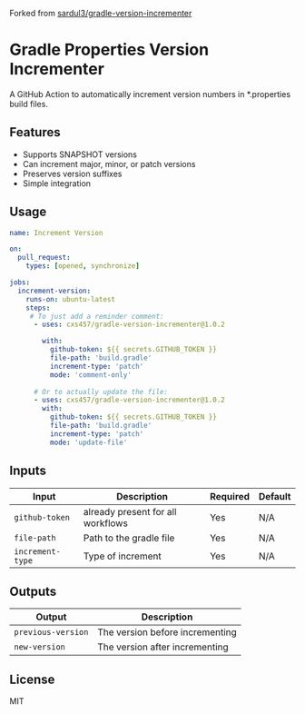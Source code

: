 Forked from [sardul3/gradle-version-incrementer](https://github.com/sardul3/gradle-version-incrementer)

# Gradle Properties Version Incrementer

A GitHub Action to automatically increment version numbers in *.properties build files.

## Features

- Supports SNAPSHOT versions
- Can increment major, minor, or patch versions
- Preserves version suffixes
- Simple integration

## Usage

```yaml
name: Increment Version

on:
  pull_request:
    types: [opened, synchronize]

jobs:
  increment-version:
    runs-on: ubuntu-latest
    steps:
     # To just add a reminder comment:
      - uses: cxs457/gradle-version-incrementer@1.0.2

        with:
          github-token: ${{ secrets.GITHUB_TOKEN }}
          file-path: 'build.gradle'
          increment-type: 'patch'
          mode: 'comment-only'
    
      # Or to actually update the file:
      - uses: cxs457/gradle-version-incrementer@1.0.2
        with:
          github-token: ${{ secrets.GITHUB_TOKEN }}
          file-path: 'build.gradle'
          increment-type: 'patch'
          mode: 'update-file'
```

## Inputs

| Input | Description                       | Required | Default |
|-------|-----------------------------------|----------|---------|
| `github-token` | already present for all workflows | Yes      | N/A     |
| `file-path` | Path to the gradle file           | Yes      | N/A     |
| `increment-type` | Type of increment                 | Yes      | N/A     |

## Outputs

| Output | Description |
|--------|-------------|
| `previous-version` | The version before incrementing |
| `new-version` | The version after incrementing |

## License

MIT
